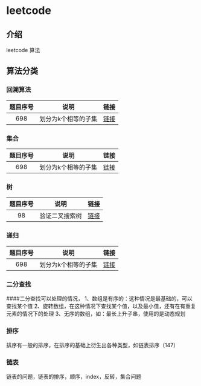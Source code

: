 # leetcode

## 介绍
leetcode 算法

## 算法分类

### 回溯算法
题目序号|说明|链接
:--:|:--:|:--:
698 | 划分为k个相等的子集 | [链接](https://leetcode-cn.com/problems/partition-to-k-equal-sum-subsets/)

### 集合
题目序号|说明|链接
:--:|:--:|:--:
698 | 划分为k个相等的子集 | [链接](https://leetcode-cn.com/problems/partition-to-k-equal-sum-subsets/)


### 树
题目序号|说明|链接
:--:|:--:|:--:
98  | 验证二叉搜索树 | [链接](https://leetcode-cn.com/problems/validate-binary-search-tree/)
### 递归
题目序号|说明|链接
:--:|:--:|:--:
698 | 划分为k个相等的子集 | [链接](https://leetcode-cn.com/problems/partition-to-k-equal-sum-subsets/)

### 二分查找

####二分查找可以处理的情况，
1、数组是有序的：这种情况是最基础的，可以查找某个值
2、旋转数组，在这种情况下查找某个值，以及最小值，还有在有重复元素的情况下的处理
3、无序的数组，如：最长上升子串，使用的是动态规划

### 排序
排序有一般的排序，在排序的基础上衍生出各种类型，如链表排序（147）

### 链表
链表的问题，链表的排序，顺序，index，反转，集合问题

